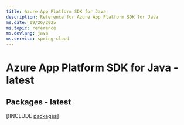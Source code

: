 ```yaml
---
title: Azure App Platform SDK for Java
description: Reference for Azure App Platform SDK for Java
ms.date: 09/26/2025
ms.topic: reference
ms.devlang: java
ms.service: spring-cloud
---
```

# Azure App Platform SDK for Java - latest
## Packages - latest
[!INCLUDE [packages](app-platform-index.md)]